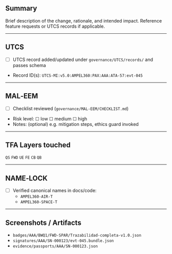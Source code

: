 ## Summary
<!-- What changed and why -->
Brief description of the change, rationale, and intended impact. Reference feature requests or UTCS records if applicable.

---

## UTCS
- [ ] UTCS record added/updated under `governance/UTCS/records/` and passes schema
- Record ID(s): `UTCS‑MI:v5.0:AMPEL360:PAX:AAA:ATA‑57:evt‑045`

---

## MAL‑EEM
- [ ] Checklist reviewed (`governance/MAL-EEM/CHECKLIST.md`)
- Risk level: ☐ low ☐ medium ☐ high
- Notes: (optional) e.g. mitigation steps, ethics guard invoked

---

## TFA Layers touched
`QS` `FWD` `UE` `FE` `CB` `QB`  
<!-- Highlight or bold the layers impacted by this change -->

---

## NAME‑LOCK
- [ ] Verified canonical names in docs/code:
  - `AMPEL360‑AIR‑T`
  - `AMPEL360‑SPACE‑T`

---

## Screenshots / Artifacts
<!-- Attach visual evidence, badge deltas, signed bundles, or links to generated passports -->
- `badges/AAA/BWQ1/FWD-SPAR/Trazabilidad-completa-v1.0.json`
- `signatures/AAA/SN-000123/evt-045.bundle.json`
- `evidence/passports/AAA/SN-000123.json`
